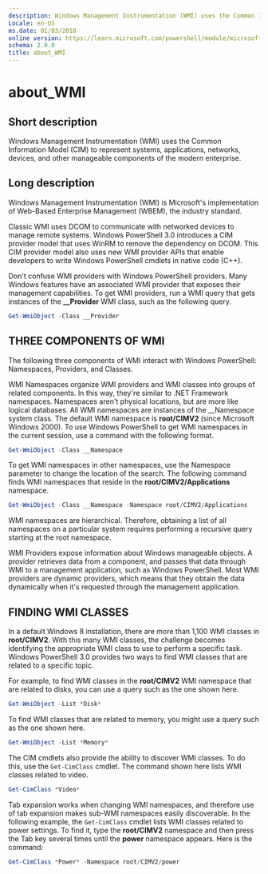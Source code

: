 ```yaml
---
description: Windows Management Instrumentation (WMI) uses the Common Information Model (CIM) to represent systems, applications, networks, devices, and other manageable components of the modern enterprise.
Locale: en-US
ms.date: 01/03/2018
online version: https://learn.microsoft.com/powershell/module/microsoft.powershell.core/about/about_wmi?view=powershell-5.1&WT.mc_id=ps-gethelp
schema: 2.0.0
title: about_WMI
---
```


# about_WMI

## Short description

Windows Management Instrumentation (WMI) uses the Common Information Model
(CIM) to represent systems, applications, networks, devices, and other
manageable components of the modern enterprise.

## Long description

Windows Management Instrumentation (WMI) is Microsoft's implementation of
Web-Based Enterprise Management (WBEM), the industry standard.

Classic WMI uses DCOM to communicate with networked devices to manage remote
systems. Windows PowerShell 3.0 introduces a CIM provider model that uses WinRM
to remove the dependency on DCOM. This CIM provider model also uses new WMI
provider APIs that enable developers to write Windows PowerShell cmdlets in
native code (C++).

Don't confuse WMI providers with Windows PowerShell providers. Many Windows
features have an associated WMI provider that exposes their management
capabilities. To get WMI providers, run a WMI query that gets instances of the
**__Provider** WMI class, such as the following query.

```powershell
Get-WmiObject -Class __Provider
```

## THREE COMPONENTS OF WMI

The following three components of WMI interact with Windows PowerShell:
Namespaces, Providers, and Classes.

WMI Namespaces organize WMI providers and WMI classes into groups of related
components. In this way, they're similar to .NET Framework namespaces.
Namespaces aren't physical locations, but are more like logical databases. All
WMI namespaces are instances of the __Namespace system class. The default WMI
namespace is **root/CIMV2** (since Microsoft Windows 2000). To use Windows
PowerShell to get WMI namespaces in the current session, use a command with the
following format.

```powershell
Get-WmiObject -Class __Namespace
```

To get WMI namespaces in other namespaces, use the Namespace parameter to
change the location of the search. The following command finds WMI namespaces
that reside in the **root/CIMV2/Applications** namespace.

```powershell
Get-WmiObject -Class __Namespace -Namespace root/CIMV2/Applications
```

WMI namespaces are hierarchical. Therefore, obtaining a list of all namespaces
on a particular system requires performing a recursive query starting at the
root namespace.

WMI Providers expose information about Windows manageable objects. A provider
retrieves data from a component, and passes that data through WMI to a
management application, such as Windows PowerShell. Most WMI providers are
dynamic providers, which means that they obtain the data dynamically when it's
requested through the management application.

## FINDING WMI CLASSES

In a default Windows 8 installation, there are more than 1,100 WMI classes in
**root/CIMV2**. With this many WMI classes, the challenge becomes identifying
the appropriate WMI class to use to perform a specific task. Windows PowerShell
3.0 provides two ways to find WMI classes that are related to a specific topic.

For example, to find WMI classes in the **root/CIMV2** WMI namespace that are
related to disks, you can use a query such as the one shown here.

```powershell
Get-WmiObject -List *Disk*
```

To find WMI classes that are related to memory, you might use a query such as
the one shown here.

```powershell
Get-WmiObject -List *Memory*
```

The CIM cmdlets also provide the ability to discover WMI classes. To do this,
use the `Get-CimClass` cmdlet. The command shown here lists WMI classes related
to video.

```powershell
Get-CimClass *Video*
```

Tab expansion works when changing WMI namespaces, and therefore use of tab
expansion makes sub-WMI namespaces easily discoverable. In the following
example, the `Get-CimClass` cmdlet lists WMI classes related to power settings.
To find it, type the **root/CIMV2** namespace and then press the Tab key
several times until the **power** namespace appears. Here is the command:

```powershell
Get-CimClass *Power* -Namespace root/CIMV2/power
```
